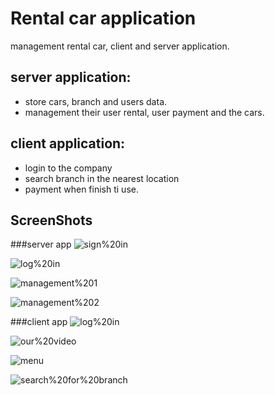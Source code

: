 
# Rental car application

management rental car, client and server application.
	
## server application:
* store cars, branch and users data.
* management their user rental, user payment and the cars.
			
## client application:
* login to the company
* search branch in the nearest location
* payment when finish ti use.
		
## ScreenShots
###server app
![sign%20in](screenshot/loginscreen_server.png "sign in")

![log%20in](screenshot/flow_s_2.png "log in")

![management%201](screenshot/managescreen_server.png "management 1")

![management%202](screenshot/flow_s_1.png "management 2")

###client app
![log%20in](screenshot/flow_c_2.png "log in")

![our%20video](screenshot/flow_c_3.png "our video")

![menu](screenshot/flow_c_4.png "menu")

![search%20for%20branch](screenshot/flow_c_7.png "search for branch")



	

	
	
	
	
